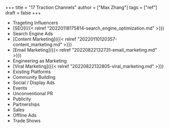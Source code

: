 +++
title = "17 Traction Channels"
author = ["Max Zhang"]
tags = ["ref"]
draft = false
+++

-   Trageting Influencers
-   [SEO]({{< relref "20220118175814-search_engine_optimization.md" >}})
-   Search Engine Ads
-   [Content Marketing]({{< relref "20220110120357-content_marketing.md" >}})
-   [Email Marketing]({{< relref "20220822132731-email_marketing.md" >}})
-   Engineering as Marketing
-   [Viral Marketing]({{< relref "20220822132805-viral_marketing.md" >}})
-   Existing Platforms
-   Community Building
-   Social / Display Ads
-   Events
-   Unconventional PR
-   Publicity
-   Partnerships
-   Sales
-   Offline Ads
-   Trade Shows
